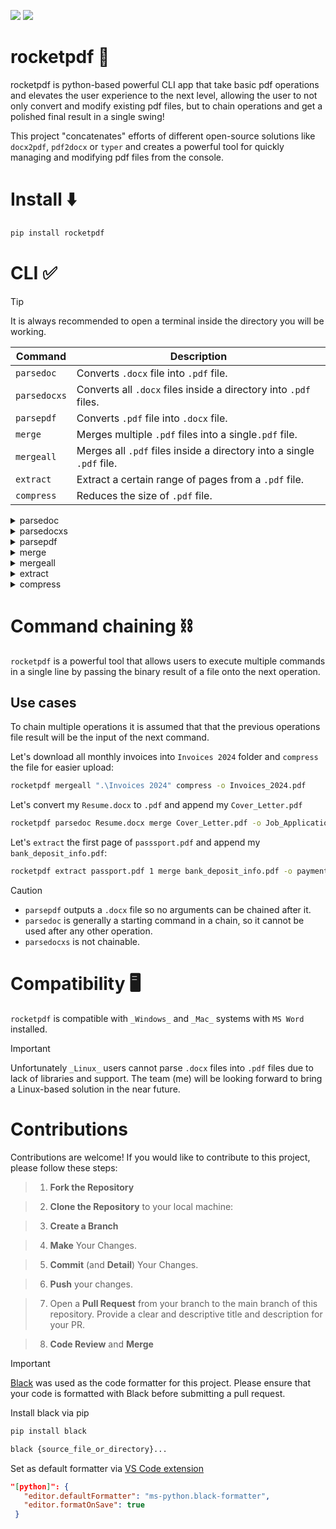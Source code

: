[![](https://img.shields.io/badge/github-purple?style=for-the-badge)](https://github.com/D4ario0/rocketpdf/) [![](https://img.shields.io/badge/Pypi-blue?style=for-the-badge)](https://pypi.org/project/rocketpdf/)
# rocketpdf :rocket:
rocketpdf is python-based powerful CLI app that take basic pdf operations and elevates the user experience to the next level, allowing the user to not only convert and modify existing pdf files, but to chain operations and get a polished final result in a single swing!

This project "concatenates" efforts of different open-source solutions like `docx2pdf`, `pdf2docx` or `typer` and creates a powerful tool for quickly managing and modifying pdf files from the console. 

# Install :arrow_down:
``` bash
pip install rocketpdf
```
# CLI :white_check_mark:
> [!TIP]
> It is always recommended to open a terminal inside the directory you will be working.

  | Command | Description |
  | --- | --- |
  | `parsedoc` | Converts `.docx` file into `.pdf` file. |
  | `parsedocxs` | Converts all `.docx` files inside a directory into `.pdf` files. |
  | `parsepdf` | Converts `.pdf` file into `.docx` file. |
  | `merge` | Merges multiple `.pdf` files into a single`.pdf` file. |
  | `mergeall` | Merges all `.pdf` files inside a directory into a single `.pdf` file. |
  | `extract` | Extract a certain range of pages from a `.pdf` file. |
  | `compress` | Reduces the size of `.pdf` file. |
  
<details>
<summary>parsedoc</summary>
  
## parsedoc
Converts `.docx` file into `.pdf` file.
``` bash
rocketpdf parsedoc sample.docx
```
`-o`: Customize file output name. Default: `{filename}.pdf`.
</details>
<details>
<summary>parsedocxs</summary>
  
## parsedocxs
Converts all `.docx` files inside a directory into `.pdf` files.
``` bash
rocketpdf parsedocxs C:\Users\user\samples
```
Default: `{filename}.pdf`.
</details>
<details>
<summary>parsepdf</summary>
  
## parsepdf
Converts `.pdf` file into `.docx` file.
``` bash
rocketpdf parsepdf sample.pdf
```
`-o`: Customize file output name. Default: `{filename}.docx`.
</details>
<details>
<summary>merge</summary>
  
## merge
Merges multiple `.pdf` files into a single`.pdf` file.
``` bash
rocketpdf merge sample.pdf sample2.pdf sample3.pdf
```
`-o`: Customize file output name. Default: `merged.pdf`.
</details>
<details>
<summary>mergeall</summary>  

## mergeall
Merges all `.pdf` files inside a directory into a single `.pdf` file.
``` bash
rocketpdf mergeall C:\Users\user\samples
```
`-o`: Customize file output name. Default: `{directory}-merged.pdf`.
</details>
<details>
<summary>extract</summary>
  
## extract
Extract a certain range of pages from a `.pdf` file.
### Single page
``` bash
rocketpdf extract sample.pdf 2
```
### Multi-page
``` bash
rocketpdf extract sample.pdf 2 4
```
`-o`: Customize file output name. Default: `{filename} page(s) # - #`
</details>
<details>
  <summary>compress</summary>
  
## compress
Reduces the size of `.pdf` file.
``` bash
rocketpdf compress sample.pdf
```
`-o`: Customize file output name. Default: `{filename}-compressed.pdf`.
</details>

# Command chaining :chains:
`rocketpdf` is a powerful tool that allows users to execute multiple commands in a single line by passing the binary result of a file onto the next operation.
## Use cases
To chain multiple operations it is assumed that that the previous operations file result will be the input of the next command.

Let's download all monthly invoices into `Invoices 2024` folder and `compress` the file for easier upload:
``` bash
rocketpdf mergeall ".\Invoices 2024" compress -o Invoices_2024.pdf 
```

Let's convert my `Resume.docx` to `.pdf` and append my `Cover_Letter.pdf`
``` bash
rocketpdf parsedoc Resume.docx merge Cover_Letter.pdf -o Job_Application.pdf 
```

Let's `extract` the first page of `passsport.pdf` and append my `bank_deposit_info.pdf`:
``` bash
rocketpdf extract passport.pdf 1 merge bank_deposit_info.pdf -o payment_information.pdf
```
> [!CAUTION]
> + `parsepdf` outputs a `.docx` file so no arguments can be chained after it.
> + `parsedoc` is generally a starting command in a chain, so it cannot be used after any other operation.
> + `parsedocxs` is not chainable.

# Compatibility :desktop_computer:
`rocketpdf` is compatible with `_Windows_` and `_Mac_` systems with `MS Word` installed.
> [!IMPORTANT]
> Unfortunately `_Linux_` users cannot parse `.docx` files into `.pdf` files due to lack of libraries and support. The team (me) will be looking forward to bring a Linux-based solution in the near future.

# Contributions
Contributions are welcome! If you would like to contribute to this project, please follow these steps:

> 1. __Fork the Repository__

> 2. __Clone the Repository__ to your local machine:

> 3. __Create a Branch__

> 4. __Make__ Your Changes.

> 5. __Commit__ (and __Detail__) Your Changes.

> 6. __Push__ your changes.

> 7.  Open a __Pull Request__ from your branch to the main branch of this repository. Provide a clear and descriptive title and description for your PR.

> 8. __Code Review__ and __Merge__

> [!IMPORTANT]
> [Black](https://black.readthedocs.io/en/stable/) was used as the code formatter for this project. Please ensure that your code is formatted with Black before submitting a pull request.
>
> Install black via pip
> ```bash
> pip install black
> ```
> ```bash
> black {source_file_or_directory}...
> ```
> Set as default formatter via [VS Code extension](https://marketplace.visualstudio.com/items?itemName=ms-python.black-formatter)
> ```json
> "[python]": {
>    "editor.defaultFormatter": "ms-python.black-formatter",
>    "editor.formatOnSave": true
>  }
>  ```
